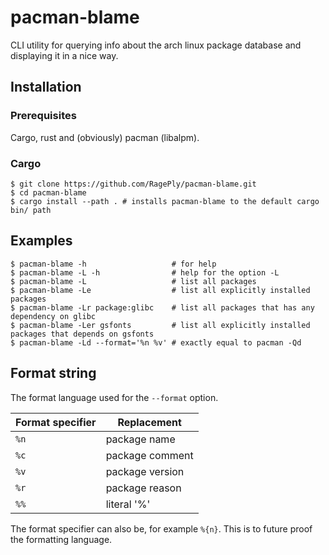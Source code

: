# pacman-blame

CLI utility for querying info about the arch linux package database and displaying it in a nice way.

## Installation

### Prerequisites

Cargo, rust and (obviously) pacman (libalpm).

### Cargo

```console
$ git clone https://github.com/RagePly/pacman-blame.git
$ cd pacman-blame
$ cargo install --path . # installs pacman-blame to the default cargo bin/ path
```

## Examples

```console
$ pacman-blame -h                   # for help
$ pacman-blame -L -h                # help for the option -L
$ pacman-blame -L                   # list all packages
$ pacman-blame -Le                  # list all explicitly installed packages
$ pacman-blame -Lr package:glibc    # list all packages that has any dependency on glibc
$ pacman-blame -Ler gsfonts         # list all explicitly installed packages that depends on gsfonts
$ pacman-blame -Ld --format='%n %v' # exactly equal to pacman -Qd
```

## Format string

The format language used for the `--format` option.

| Format specifier | Replacement     |
| ---------------- | --------------- |
| `%n`             | package name    |
| `%c`             | package comment |
| `%v`             | package version |
| `%r`             | package reason  |
| `%%`             | literal '%'     |

The format specifier can also be, for example `%{n}`. This is to future proof the formatting language.
